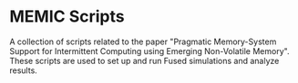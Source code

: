 # MEMIC Scripts

A collection of scripts related to the paper "Pragmatic Memory-System Support for Intermittent Computing using Emerging Non-Volatile Memory".
These scripts are used to set up and run Fused simulations and analyze results.
